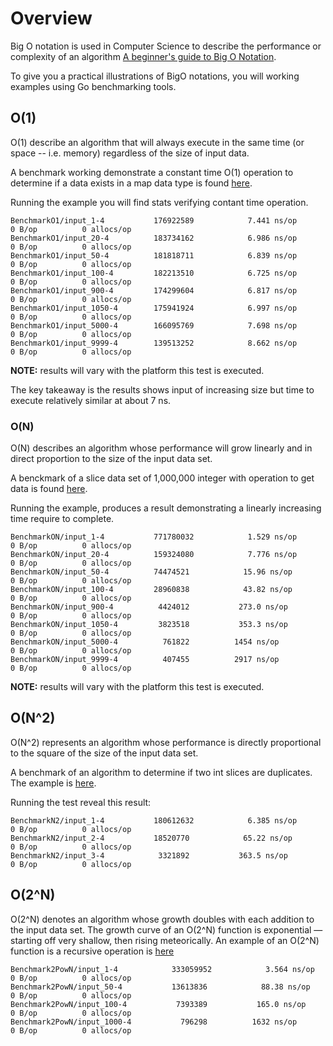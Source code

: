 # Overview

Big O notation is used in Computer Science to describe the performance or complexity of an algorithm [A beginner's guide to Big O Notation](https://rob-bell.net/2009/06/a-beginners-guide-to-big-o-notation).

To give you a practical illustrations of BigO notations, you will working examples using Go benchmarking tools.

## O(1)

O(1) describe an algorithm that will always execute in the same time (or space -- i.e. memory) regardless of the size of input data. 

A benchmark working demonstrate a constant time O(1) operation to determine if a data exists in a map data type is found [here](../examples/bigo/o1n_test.go).

Running the example you will find stats verifying contant time operation.

```
BenchmarkO1/input_1-4         	176922589	         7.441 ns/op	       0 B/op	       0 allocs/op
BenchmarkO1/input_20-4        	183734162	         6.986 ns/op	       0 B/op	       0 allocs/op
BenchmarkO1/input_50-4        	181818711	         6.839 ns/op	       0 B/op	       0 allocs/op
BenchmarkO1/input_100-4       	182213510	         6.725 ns/op	       0 B/op	       0 allocs/op
BenchmarkO1/input_900-4       	174299604	         6.817 ns/op	       0 B/op	       0 allocs/op
BenchmarkO1/input_1050-4      	175941924	         6.997 ns/op	       0 B/op	       0 allocs/op
BenchmarkO1/input_5000-4      	166095769	         7.698 ns/op	       0 B/op	       0 allocs/op
BenchmarkO1/input_9999-4      	139513252	         8.662 ns/op	       0 B/op	       0 allocs/op
```

**NOTE:** results will vary with the platform this test is executed.

The key takeaway is the results shows input of increasing size but time to execute relatively similar at about 7 ns.

### O(N)

O(N) describes an algorithm whose performance will grow linearly and in direct proportion to the size of the input data set. 

A benckmark of a slice data set of 1,000,000 integer with operation to get data is found [here](../examples/bigo/o1n_test.go).

Running the example, produces a result demonstrating a linearly increasing time require to complete.

```
BenchmarkON/input_1-4         	771780032	         1.529 ns/op	   0 B/op	       0 allocs/op
BenchmarkON/input_20-4        	159324080	         7.776 ns/op	   0 B/op	       0 allocs/op
BenchmarkON/input_50-4        	74474521	        15.96 ns/op	       0 B/op	       0 allocs/op
BenchmarkON/input_100-4       	28960838	        43.82 ns/op	       0 B/op	       0 allocs/op
BenchmarkON/input_900-4       	 4424012	       273.0 ns/op	       0 B/op	       0 allocs/op
BenchmarkON/input_1050-4      	 3823518	       353.3 ns/op	       0 B/op	       0 allocs/op
BenchmarkON/input_5000-4      	  761822	      1454 ns/op	       0 B/op	       0 allocs/op
BenchmarkON/input_9999-4      	  407455	      2917 ns/op	       0 B/op	       0 allocs/op
```

**NOTE:** results will vary with the platform this test is executed.

## O(N^2)

O(N^2) represents an algorithm whose performance is directly proportional to the square of the size of the input data set. 

A benchmark of an algorithm to determine if two int slices are duplicates. The example is [here](../examples/bigo/onpow2_test.go).

Running the test reveal this result:

```
BenchmarkN2/input_1-4         	180612632	         6.385 ns/op	   0 B/op	       0 allocs/op
BenchmarkN2/input_2-4         	18520770	        65.22 ns/op	       0 B/op	       0 allocs/op
BenchmarkN2/input_3-4         	 3321892	       363.5 ns/op	       0 B/op	       0 allocs/op
```

## O(2^N)

O(2^N) denotes an algorithm whose growth doubles with each addition to the input data set. The growth curve of an O(2^N) function is exponential — starting off very shallow, then rising meteorically. An example of an O(2^N) function is a recursive operation is [here](../examples/bigo/o2pown_test.go)

```
Benchmark2PowN/input_1-4         	333059952	         3.564 ns/op	   0 B/op	       0 allocs/op
Benchmark2PowN/input_50-4        	13613836	        88.38 ns/op	       0 B/op	       0 allocs/op
Benchmark2PowN/input_100-4       	 7393389	       165.0 ns/op	       0 B/op	       0 allocs/op
Benchmark2PowN/input_1000-4      	  796298	      1632 ns/op	       0 B/op	       0 allocs/op
```